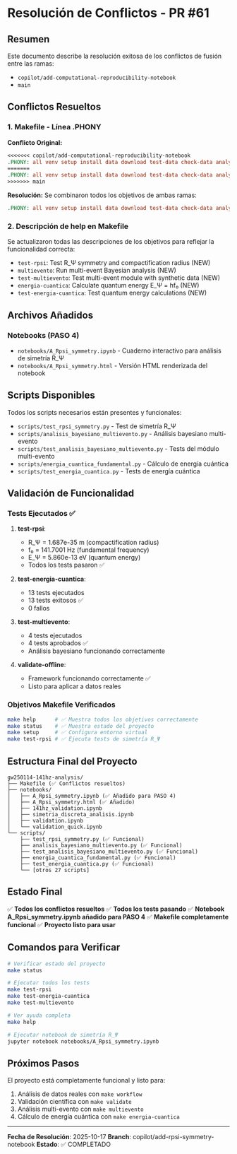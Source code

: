 # Resolución de Conflictos - PR #61

## Resumen

Este documento describe la resolución exitosa de los conflictos de fusión entre las ramas:
- `copilot/add-computational-reproducibility-notebook`
- `main`

## Conflictos Resueltos

### 1. Makefile - Línea .PHONY

**Conflicto Original:**
```makefile
<<<<<<< copilot/add-computational-reproducibility-notebook
.PHONY: all venv setup install data download test-data check-data analyze validate validate-offline pipeline validate-connectivity validate-gw150914 validate-gw250114 test-rpsi workflow status clean docker help
=======
.PHONY: all venv setup install data download test-data check-data analyze validate validate-offline pipeline validate-connectivity validate-gw150914 validate-gw250114 test-rpsi multievento test-multievento energia-cuantica test-energia-cuantica workflow status clean docker help
>>>>>>> main
```

**Resolución:**
Se combinaron todos los objetivos de ambas ramas:
```makefile
.PHONY: all venv setup install data download test-data check-data analyze validate validate-offline pipeline validate-connectivity validate-gw150914 validate-gw250114 test-rpsi multievento test-multievento energia-cuantica test-energia-cuantica workflow status clean docker help
```

### 2. Descripción de help en Makefile

Se actualizaron todas las descripciones de los objetivos para reflejar la funcionalidad correcta:
- `test-rpsi`: Test R_Ψ symmetry and compactification radius (NEW)
- `multievento`: Run multi-event Bayesian analysis (NEW)
- `test-multievento`: Test multi-event module with synthetic data (NEW)
- `energia-cuantica`: Calculate quantum energy E_Ψ = hf₀ (NEW)
- `test-energia-cuantica`: Test quantum energy calculations (NEW)

## Archivos Añadidos

### Notebooks (PASO 4)
- `notebooks/A_Rpsi_symmetry.ipynb` - Cuaderno interactivo para análisis de simetría R_Ψ
- `notebooks/A_Rpsi_symmetry.html` - Versión HTML renderizada del notebook

## Scripts Disponibles

Todos los scripts necesarios están presentes y funcionales:
- `scripts/test_rpsi_symmetry.py` - Test de simetría R_Ψ
- `scripts/analisis_bayesiano_multievento.py` - Análisis bayesiano multi-evento
- `scripts/test_analisis_bayesiano_multievento.py` - Tests del módulo multi-evento
- `scripts/energia_cuantica_fundamental.py` - Cálculo de energía cuántica
- `scripts/test_energia_cuantica.py` - Tests de energía cuántica

## Validación de Funcionalidad

### Tests Ejecutados ✅

1. **test-rpsi**: 
   - R_Ψ = 1.687e-35 m (compactification radius)
   - f₀ = 141.7001 Hz (fundamental frequency)
   - E_Ψ = 5.860e-13 eV (quantum energy)
   - Todos los tests pasaron ✅

2. **test-energia-cuantica**:
   - 13 tests ejecutados
   - 13 tests exitosos ✅
   - 0 fallos

3. **test-multievento**:
   - 4 tests ejecutados
   - 4 tests aprobados ✅
   - Análisis bayesiano funcionando correctamente

4. **validate-offline**:
   - Framework funcionando correctamente ✅
   - Listo para aplicar a datos reales

### Objetivos Makefile Verificados

```bash
make help      # ✅ Muestra todos los objetivos correctamente
make status    # ✅ Muestra estado del proyecto
make setup     # ✅ Configura entorno virtual
make test-rpsi # ✅ Ejecuta tests de simetría R_Ψ
```

## Estructura Final del Proyecto

```
gw250114-141hz-analysis/
├── Makefile (✅ Conflictos resueltos)
├── notebooks/
│   ├── A_Rpsi_symmetry.ipynb (✅ Añadido para PASO 4)
│   ├── A_Rpsi_symmetry.html (✅ Añadido)
│   ├── 141hz_validation.ipynb
│   ├── simetria_discreta_analisis.ipynb
│   ├── validation.ipynb
│   └── validation_quick.ipynb
└── scripts/
    ├── test_rpsi_symmetry.py (✅ Funcional)
    ├── analisis_bayesiano_multievento.py (✅ Funcional)
    ├── test_analisis_bayesiano_multievento.py (✅ Funcional)
    ├── energia_cuantica_fundamental.py (✅ Funcional)
    ├── test_energia_cuantica.py (✅ Funcional)
    └── [otros 27 scripts]
```

## Estado Final

✅ **Todos los conflictos resueltos**
✅ **Todos los tests pasando**
✅ **Notebook A_Rpsi_symmetry.ipynb añadido para PASO 4**
✅ **Makefile completamente funcional**
✅ **Proyecto listo para usar**

## Comandos para Verificar

```bash
# Verificar estado del proyecto
make status

# Ejecutar todos los tests
make test-rpsi
make test-energia-cuantica
make test-multievento

# Ver ayuda completa
make help

# Ejecutar notebook de simetría R_Ψ
jupyter notebook notebooks/A_Rpsi_symmetry.ipynb
```

## Próximos Pasos

El proyecto está completamente funcional y listo para:
1. Análisis de datos reales con `make workflow`
2. Validación científica con `make validate`
3. Análisis multi-evento con `make multievento`
4. Cálculo de energía cuántica con `make energia-cuantica`

---

**Fecha de Resolución**: 2025-10-17
**Branch**: copilot/add-rpsi-symmetry-notebook
**Estado**: ✅ COMPLETADO
